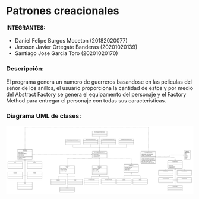 <h1>Patrones creacionales</h1>

<h4>INTEGRANTES: </h4>

  <ul>

   <li>Daniel Felipe Burgos Moceton (20182020077)</li>
   <li>Jersson Javier Ortegate Banderas (20201020139)</li>
   <li>Santiago Jose Garcia Toro (20201020170)</li>

  </ul>

<div>
    <h3>Descripción:</h3>
    <p>El programa genera un numero de guerreros basandose en las peliculas del señor de los anillos, el usuario proporciona la cantidad de estos y por medio del Abstract
    Factory se genera el equipamento del personaje y el Factory Method para entregar el personaje con todas sus caracteristicas.</p>

</div>
<div>
        <h3>Diagrama UML de clases: </h3>
        <img src="UML LOTHR.png">
</div>

